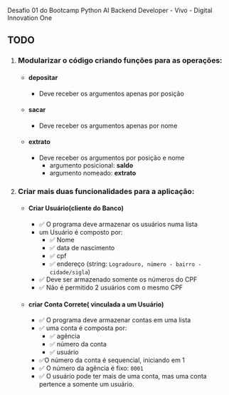 Desafio 01 do Bootcamp Python AI Backend Developer - Vivo - Digital Innovation One

## TODO

1. ### Modularizar o código criando funções para as operações: 
   - #### depositar
     - Deve receber os argumentos apenas por posição
   - #### sacar
     - Deve receber os argumentos apenas por nome
   - #### extrato
     - Deve receber os argumentos por posição e nome
       * argumento posicional: **saldo**
       * argumento nomeado: **extrato**
2. ### Criar mais duas funcionalidades para a aplicação:
   - #### Criar Usuário(cliente do Banco)
     - :white_check_mark: O programa deve armazenar os usuários numa lista
     - um Usuário é composto por:
       - :white_check_mark: Nome
       - :white_check_mark: data de nascimento
       - :white_check_mark: cpf
       - :white_check_mark: endereço (string: `Logradouro, número - bairro - cidade/sigla`)
     - :white_check_mark: Deve ser armazenado somente os números do CPF
     - :white_check_mark: Não é permitido 2 usuários com o mesmo CPF
   - #### criar Conta Correte( vinculada a um Usuário)
     - :white_check_mark: O programa deve armazenar contas em uma lista
     - :white_check_mark: uma conta é composta por:
       - :white_check_mark: agência
       - :white_check_mark: número da conta
       - :white_check_mark: usuário
     - :white_check_mark:O número da conta é sequencial, iniciando em 1
     - :white_check_mark: O número da agência é fixo: `0001`
     - :white_check_mark: O usuário pode ter mais de uma conta, mas uma conta pertence a somente um usuário.